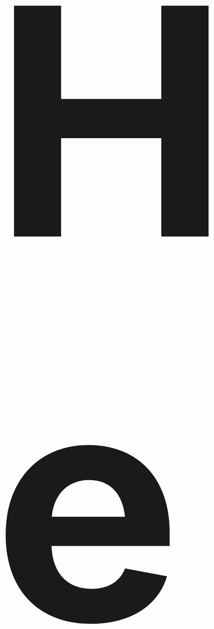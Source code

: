 <h1 style="size: 1000px; font-size: 1000px; textsize: 1000px;">
Hello, So This Is A Fun Website Made For Nothing But Practice Of HTML, CSS & Javascript.
</h1>
<a href="https://git-man-star.github.io/Practice-HTML-Website/">
<img src="Banner.jpg" alt="This Is Our Banner">
</a>
<h2>
CSS Animations
  <br>
Live Custom Gradient With Javascript
  <br>
Seperate Dark Mode 
</h2>
